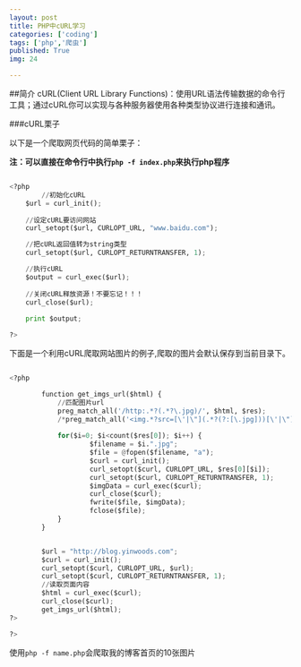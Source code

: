 ```yaml
---
layout: post
title: PHP中cURL学习
categories: ['coding']
tags: ['php','爬虫']
published: True
img: 24

---
```


##简介
cURL(Client URL Library Functions)：使用URL语法传输数据的命令行工具；通过cURL你可以实现与各种服务器使用各种类型协议进行连接和通讯。

###cURL栗子

以下是一个爬取网页代码的简单栗子：

**注：可以直接在命令行中执行`php -f index.php`来执行php程序**

```PYTHON

<?php
		//初始化cURL
    $url = curl_init();
    
    //设定cURL要访问网站
    curl_setopt($url, CURLOPT_URL, "www.baidu.com");

    //把cURL返回值转为string类型
    curl_setopt($url, CURLOPT_RETURNTRANSFER, 1);

    //执行cURL
    $output = curl_exec($url);
    
    //关闭cURL释放资源！不要忘记！！！
    curl_close($url);
    
    print $output;

?>

```

下面是一个利用cURL爬取网站图片的例子,爬取的图片会默认保存到当前目录下。

```PYTHON

<?php

		function get_imgs_url($html) {
			//匹配图片url
			preg_match_all('/http:.*?(.*?\.jpg)/', $html, $res);
			/*preg_match_all('<img.*?src=[\'|\"](.*?(?:[\.jpg]))[\'|\"].*?[\/]?>', $html, $res);*/
			
			for($i=0; $i<count($res[0]); $i++) {
					$filename = $i.".jpg";
					$file = @fopen($filename, "a");
					$curl = curl_init();
					curl_setopt($curl, CURLOPT_URL, $res[0][$i]);
					curl_setopt($curl, CURLOPT_RETURNTRANSFER, 1);
					$imgData = curl_exec($curl);
					curl_close($curl);
					fwrite($file, $imgData);
					fclose($file);
			}
		}


		$url = "http://blog.yinwoods.com";
		$curl = curl_init();
		curl_setopt($curl, CURLOPT_URL, $url);
		curl_setopt($curl, CURLOPT_RETURNTRANSFER, 1);
		//读取页面内容
		$html = curl_exec($curl);
		curl_close($curl);
		get_imgs_url($html);
?>

?>

```

使用`php -f name.php`会爬取我的博客首页的10张图片